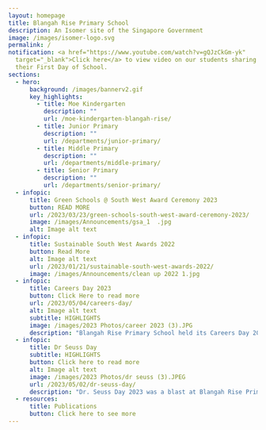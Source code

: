 ```yaml
---
layout: homepage
title: Blangah Rise Primary School
description: An Isomer site of the Singapore Government
image: /images/isomer-logo.svg
permalink: /
notification: <a href="https://www.youtube.com/watch?v=gQJzCkGm-yk"
  target="_blank">Click here</a> to view video on our students sharing about
  their First Day of School.
sections:
  - hero:
      background: /images/bannerv2.gif
      key_highlights:
        - title: Moe Kindergarten
          description: ""
          url: /moe-kindergarten-blangah-rise/
        - title: Junior Primary
          description: ""
          url: /departments/junior-primary/
        - title: Middle Primary
          description: ""
          url: /departments/middle-primary/
        - title: Senior Primary
          description: ""
          url: /departments/senior-primary/
  - infopic:
      title: Green Schools @ South West Award Ceremony 2023
      button: READ MORE
      url: /2023/03/23/green-schools-south-west-award-ceremony-2023/
      image: /images/Announcements/gsa_1  .jpg
      alt: Image alt text
  - infopic:
      title: Sustainable South West Awards 2022
      button: Read More
      alt: Image alt text
      url: /2023/01/21/sustainable-south-west-awards-2022/
      image: /images/Announcements/clean up 2022 1.jpg
  - infopic:
      title: Careers Day 2023
      button: Click Here to read more
      url: /2023/05/04/careers-day/
      alt: Image alt text
      subtitle: HIGHLIGHTS
      image: /images/2023 Photos/career 2023 (3).JPG
      description: "Blangah Rise Primary School held its Careers Day 2023 on 2 May. "
  - infopic:
      title: Dr Seuss Day
      subtitle: HIGHLIGHTS
      button: Click here to read more
      alt: Image alt text
      image: /images/2023 Photos/dr seuss (3).JPEG
      url: /2023/05/02/dr-seuss-day/
      description: "Dr. Seuss Day 2023 was a blast at Blangah Rise Primary School! "
  - resources:
      title: Publications
      button: Click here to see more
---
```

